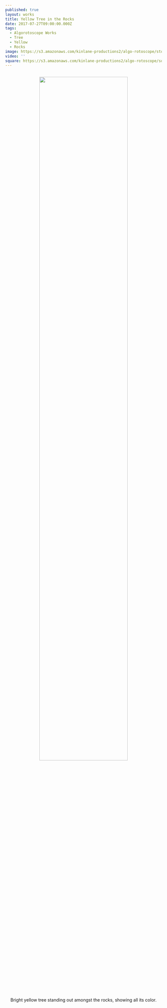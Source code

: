 ```yaml
---
published: true
layout: works
title: Yellow Tree in the Rocks
date: 2017-07-27T09:00:00.000Z
tags:
  - Algorotoscope Works
  - Tree
  - Yellow
  - Rocks
image: https://s3.amazonaws.com/kinlane-productions2/algo-rotoscope/stories/yellow-tree-in-the-rocks.jpg
video: ''
square: https://s3.amazonaws.com/kinlane-productions2/algo-rotoscope/square/yellow-tree-in-the-rocks-square.jpg
---
```

<p align="center"><img src="{{ page.image }}" width="75%" style="padding: 15px;" /></p>
<p align="center">Bright yellow tree standing out amongst the rocks, showing all its color.</p>
